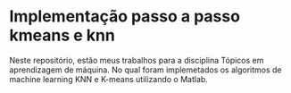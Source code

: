 # Implementação passo a passo kmeans e knn

Neste repositório, estão meus trabalhos para a disciplina Tópicos em aprendizagem de máquina.
No qual foram implemetados os algoritmos de machine learning KNN e K-means utilizando o Matlab.
